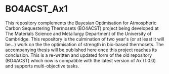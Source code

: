# BO4ACST_Ax1
This repository complements the Bayesian Optimisation for Atmospheric Carbon Sequestering Thermosets (BO4ACST) project being developed at The Materials Science and Metallurgy Department of the University of Cambridge. This repository is the culmination of two year's (or at least it will be...) work on the the optimisation of strength in bio-based thermosets. The accompanying thesis will be published here once this project reaches its conclusion. This is a re-written and updated form of the old repository (BO4ACST) which now is compatible with the latest version of Ax (1.0.0) and supports multi-objective tasks.
